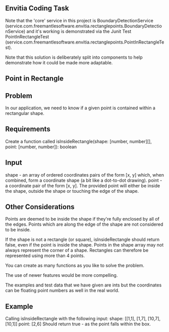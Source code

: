 Envitia Coding Task
-------------------
Note that the 'core' service in this project is BoundaryDetectionService (service.com.freemantlesoftware.envitia.rectanglepoints.BoundaryDetectionService) and it's working is demonstrated via the Junit Test
PointInRectangleTest (service.com.freemantlesoftware.envitia.rectanglepoints.PointInRectangleTest).

Note that this solution is deliberately split into components to help demonstrate how it could be made more adaptable.


Point in Rectangle
------------------

Problem
-------
In our application, we need to know if a given point is contained within a rectangular shape.

Requirements
------------
Create a function called
isInsideRectangle(shape: [number, number][], point: [number, number]): boolean

Input
-----
shape - an array of ordered coordinates pairs of the form [x, y] which, when combined, form a coordinate shape (a bit
like a dot-to-dot
drawing).
point - a coordinate pair of the form [x, y]. The provided point will either be inside the shape, outside the shape or
touching the edge of the
shape.

Other Considerations
--------------------
Points are deemed to be inside the shape if they're fully enclosed by all of the edges. Points which are along the edge
of the shape are not
considered to be inside.

If the shape is not a rectangle (or square), isInsideRectangle should return false, even if the point is inside the
shape.
Points in the shape array may not always represent the corner of a shape. Rectangles can therefore be represented using
more than 4
points.

You can create as many functions as you like to solve the problem.

The use of newer features would be more compelling.

The examples and test data that we have given are ints but the coordinates can be floating point numbers as well in the
real world.

Example
-------
Calling isInsideRectangle with the following input:
shape: [[1,1], [1,7], [10,7], [10,1]]
point: [2,6]
Should return true - as the point falls within the box.
